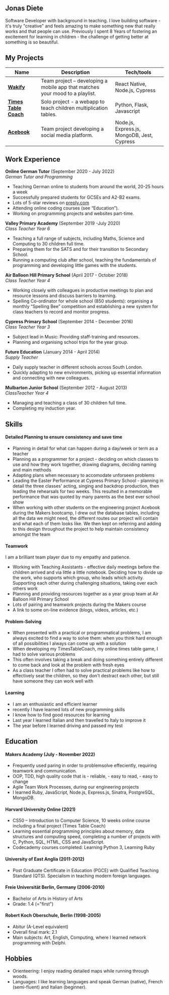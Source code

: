 ## Jonas Diete

Software Developer with background in teaching. I love building software - it's truly "creative" and feels amazing to make something new that really works and that people can use. Previously I spent 8 Years of fostering an excitement for learning in children - the challenge of getting better at something is so beautiful.

## My Projects

| Name                         | Description       | Tech/tools        |
| ---------------------------- | ----------------- | ----------------- |
| [**Wakify**](https://github.com/jonas-diete/wakify)                  | Team project – developing a mobile app that matches your mood to a playlist. | React Native, Node.js, Cypress |
| [**Times Table Coach**](https://ttcoach.herokuapp.com)        | Solo project - a webapp to teach children multiplication tables. | Python, Flask, Javascript |
| [**Acebook**](https://acebook-monsters-inc.herokuapp.com/)                  | Team project developing a social media platform. | Node.js, Express.js, MongoDB, Jest, Cypress |

## Work Experience

**Online German Tutor** (September 2020 - July 2022)  
_German Tutor and Programming_

- Teaching German online to students from around the world, 20-25 hours a week
- Successfully prepared students for GCSEs and A2-B2 exams.
- Lots of 5-star reviews on [preply.com](https://preply.com/en/tutor/686392)
- Attending online coding courses (see “Education”).
- Working on programming projects and websites part-time.

**Valley Primary Academy** (September 2019 -July 2020)  
_Class Teacher Year 6_
- Teaching a full range of subjects, including Maths, Science and Computing to 30 children full time.
- Preparing them for the SATS and for their transition to Secondary School.
- Running a computing club after school, teaching the fundamentals of programming and developing little games with the students.

**Air Balloon Hill Primary School** (April 2017 - October 2018)  
_Class Teacher Year 4_
- Working closely with colleagues in productive meetings to plan and resource lessons and discuss barriers to learning.
- Spelling Co-ordinator for whole school (850 students): organising a monthly “Spelling Bee” competition and establishing a new system for class teachers to record and monitor progress.

**Cypress Primary School** (September 2014 - December 2016)  
_Class Teacher Year 3_
- Subject lead in Music: Providing staff-training and resources.
- Planning and organising school trips for the year group.

**Future Education** (January 2014 - April 2014)  
_Supply Teacher_
- Daily supply teacher in different schools across South London.
- Quickly adapting to new environments, picking up essential information and connecting with new colleagues.

**Mulbarton Junior School** (September 2012 - August 2013)  
_ClassTeacher Year 4_
- Managing and teaching a class of 30 children full time.
- Completing my induction year.

## Skills

#### Detailed Planning to ensure consistency and save time

- Planning in detail for what can happen during a day/week or term as a teacher
- Planning as a programmer for a project - deciding on which classes to use and how they work together, drawing diagrams, deciding naming and main methods
- Adapting plans when necessary to accomodate unforseen problems
- Leading the Easter Performance at Cypress Primary School -  planning in detail the three classes' acting, singing and backdrop production, then leading the rehearsals for two weeks. This resulted in a memorable performance that was quoted by many parents as the best ever school show
- When working with other students on the engineering project Acebook during the Makers bootcamp, I drew out the database tables, including all the data we might need, the different routes our project will contain and what each of them looks like. We then kept on referring and adding to this design throughout the project to help maintain consistency amongst the team

#### Teamwork 

I am a brilliant team player due to my empathy and patience.

- Working with Teaching Assistants - effective daily meetings before the children arrived and via little a little notebook. Deciding how to divide up the work, who supports which group, who leads which activity. Supporting each other during challenging situations, taking over each others work
- Planning and providing resources together as a year group team at Air Balloon Hill Primary School
- Lots of pairing and teamwork projects during the Makers course
- A link to some on-line evidence (blogs, videos, articles, etc.)

#### Problem-Solving
- When presented with a practical or programmatical problems, I am always excited to find a way to solve them: when you think hard enough of all possibilities I always can come up with a solution
- When developing my TimesTableCoach, my online times table game, I had to solve various problems
- This often involves taking a break and doing something entirely different to come back and look at the problem with fresh eyes
- As a class teacher I often had to solve practical problems like how to effectively seat the children, so they don't destract each other, but still have someone they can work well with


#### Learning
- I am an enthusiastic and efficient learner
- recently I have learned lots of new programming skills
- I know how to find good resources for learning
- Last year I learned Italian and then travelled to Italy to improve it
- The year before I learned driving and passed my test

## Education

#### Makers Academy (July - November 2022)
- Frequently used paring in order to problemsolve effeciently, requiring teamwork and communication.
- OOP, TDD, high quality code that is - reliable, - easy to read, - easy to change
- Agile Team Work Processes, during our engineering projects
- I learned Ruby, JavaScript, Node.js, Express.js, Sinatra, PostgreSQL, MongoDB.

#### Harvard University Online (2021)
- CS50 – Introduction to Computer Science, 10 weeks online course including a final project (Times Table Coach)
- Learning essential programming principles about memory, data structures and computing speed, completing a number of projects with C, Python, SQL, HTML, CSS and JavaScript.
- Codecademy courses completed: Learning Python 3, Learning Ruby

#### University of East Anglia (2011-2012)
- Post Graduate Certificate in Education (PGCE) with Qualified Teaching Standard (QTS). Specialism in teaching modern foreign languages.

#### Freie Universität Berlin, Germany (2006-2010)
- Bachelor of Arts in History of Arts
- Grade: 1.4 (="first")

#### Robert Koch Oberschule, Berlin (1998-2005)
- Abitur (A-Level equivalent)
- Overall final mark: 2.1
- Main subjects: Art, English, Computing, where I learned network programming with Delphi.


## Hobbies

- Orienteering: I enjoy reading detailed maps while running through woods.
- Languages: I like learning languages and speak German (native), French (semi-fluent) and Italian (beginner).
